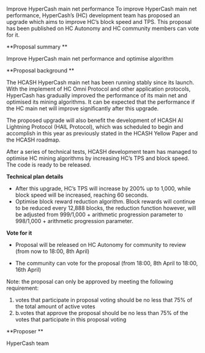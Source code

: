 Improve HyperCash main net performance
To improve HyperCash main net performance, HyperCash’s (HC) development team has proposed an upgrade which aims to improve HC’s block speed and TPS. This proposal has been published on HC Autonomy and HC community members can vote for it.

**Proposal summary **

Improve HyperCash main net performance and optimise algorithm 

**Proposal background **

The HCASH HyperCash main net has been running stably since its launch. With the implement of HC Omni Protocol and other application protocols, HyperCash has gradually improved the performance of its main net and optimised its mining algorithms. It can be expected that the performance if the HC main net will improve significantly after this upgrade.

The proposed upgrade will also benefit the development of HCASH AI Lightning Protocol (HAIL Protocol), which was scheduled to begin and accomplish in this year as previously stated in the HCASH Yellow Paper and the HCASH roadmap. 

After a series of technical tests, HCASH development team has managed to optimise HC mining algorithms by increasing HC’s TPS and block speed. The code is ready to be released.

**Technical plan details**

* After this upgrade, HC’s TPS will increase by 200% up to 1,000, while block speed will be increased, reaching 60 seconds. 
* Optimise block reward reduction algorithm. Block rewards will continue to be reduced every 12,888 blocks, the reduction function however, will be adjusted from 999/1,000 + arithmetic progression parameter to 998/1,000 + arithmetic progression parameter.

**Vote for it**

* Proposal will be released on HC Autonomy for community to review (from now to 18:00, 8th April)

* The community can vote for the proposal (from 18:00, 8th April to 18:00, 16th April)

Note: the proposal can only be approved by meeting the following requirement:

1. votes that participate in proposal voting should be no less that 75% of the total amount of active votes
2. b.votes that approve the proposal should be no less than 75% of the votes that participate in this proposal voting

**Proposer **

HyperCash team 